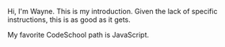 Hi, I'm Wayne. This is my introduction. Given the lack of specific instructions, this is as good as it gets.

My favorite CodeSchool path is JavaScript.
